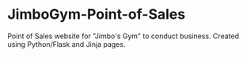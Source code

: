 # JimboGym-Point-of-Sales
Point of Sales website for "Jimbo's Gym" to conduct business. Created using Python/Flask and Jinja pages.
